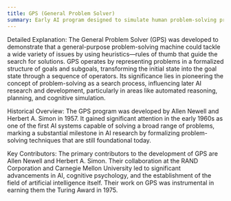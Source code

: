 ```yaml
---
title: GPS (General Problem Solver)
summary: Early AI program designed to simulate human problem-solving processes through a heuristic-based approach.
---
```

Detailed Explanation: The General Problem Solver (GPS) was developed to demonstrate that a general-purpose problem-solving machine could tackle a wide variety of issues by using heuristics—rules of thumb that guide the search for solutions. GPS operates by representing problems in a formalized structure of goals and subgoals, transforming the initial state into the goal state through a sequence of operators. Its significance lies in pioneering the concept of problem-solving as a search process, influencing later AI research and development, particularly in areas like automated reasoning, planning, and cognitive simulation.

Historical Overview: The GPS program was developed by Allen Newell and Herbert A. Simon in 1957. It gained significant attention in the early 1960s as one of the first AI systems capable of solving a broad range of problems, marking a substantial milestone in AI research by formalizing problem-solving techniques that are still foundational today.

Key Contributors: The primary contributors to the development of GPS are Allen Newell and Herbert A. Simon. Their collaboration at the RAND Corporation and Carnegie Mellon University led to significant advancements in AI, cognitive psychology, and the establishment of the field of artificial intelligence itself. Their work on GPS was instrumental in earning them the Turing Award in 1975.